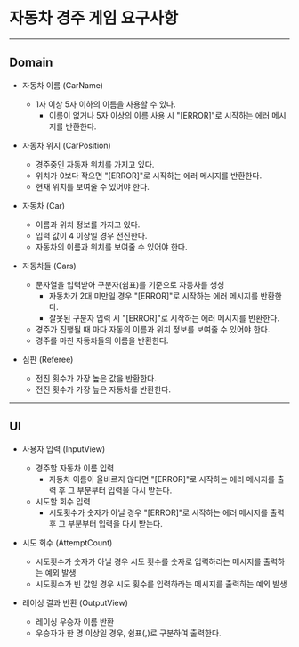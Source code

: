 자동차 경주 게임 요구사항
========
<hr/>

Domain
-------
* 자동차 이름 (CarName)
  * 1자 이상 5자 이하의 이름을 사용할 수 있다.
    * 이름이 없거나 5자 이상의 이름 사용 시 "[ERROR]"로 시작하는 에러 메시지를 반환한다.


* 자동차 위지 (CarPosition)
  * 경주중인 자동자 위치를 가지고 있다.
  * 위치가 0보다 작으면 "[ERROR]"로 시작하는 에러 메시지를 반환한다.
  * 현재 위치를 보여줄 수 있어야 한다.


* 자동차 (Car)
  * 이름과 위치 정보를 가지고 있다.
  * 입력 값이 4 이상일 경우 전진한다.
  * 자동차의 이름과 위치를 보여줄 수 있어야 한다.


* 자동차들 (Cars)
  * 문자열을 입력받아 구분자(쉼표)를 기준으로 자동차를 생성
    * 자동차가 2대 미만일 경우 "[ERROR]"로 시작하는 에러 메시지를 반환한다.
    * 잘못된 구분자 입력 시 "[ERROR]"로 시작하는 에러 메시지를 반환한다.
  * 경주가 진행될 때 마다 자동의 이름과 위치 정보를 보여줄 수 있어야 한다.
  * 경주를 마친 자동차들의 이름을 반환한다.
    

* 심판 (Referee)
  * 전진 횟수가 가장 높은 값을 반환한다.
  * 전진 횟수가 가장 높은 자동차를 반환한다.
  
<hr/>

UI
-------
* 사용자 입력 (InputView)
  * 경주할 자동차 이름 입력
    * 자동차 이름이 올바르지 않다면  "[ERROR]"로 시작하는 에러 메시지를 출력 후 그 부분부터 입력을 다시 받는다.
  * 시도할 회수 입력
    * 시도횟수가 숫자가 아닐 경우  "[ERROR]"로 시작하는 에러 메시지를 출력 후 그 부분부터 입력을 다시 받는다.


* 시도 회수 (AttemptCount)
  * 시도횟수가 숫자가 아닐 경우 시도 횟수를 숫자로 입력하라는 메시지를 출력하는 예외 발생
  * 시도횟수가 빈 값일 경우 시도 횟수를 입력하라는 메시지를 출력하는 예외 발생

 
* 레이싱 결과 반환 (OutputView)
  * 레이싱 우승자 이름 반환
  * 우승자가 한 명 이상일 경우, 쉼표(,)로 구분하여 출력한다.


  

